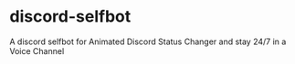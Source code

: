 # discord-selfbot
A discord selfbot for Animated Discord Status Changer and stay 24/7 in a Voice Channel
